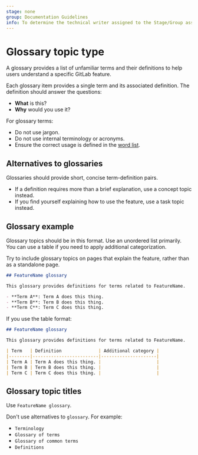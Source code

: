 ```yaml
---
stage: none
group: Documentation Guidelines
info: To determine the technical writer assigned to the Stage/Group associated with this page, see https://about.gitlab.com/handbook/product/ux/technical-writing/#assignments
---
```


# Glossary topic type

A glossary provides a list of unfamiliar terms and their definitions to help users understand a specific
GitLab feature.

Each glossary item provides a single term and its associated definition. The definition should answer the questions:

- **What** is this?
- **Why** would you use it?

For glossary terms:

- Do not use jargon.
- Do not use internal terminology or acronyms.
- Ensure the correct usage is defined in the [word list](../styleguide/word_list.md).

## Alternatives to glossaries

Glossaries should provide short, concise term-definition pairs.

- If a definition requires more than a brief explanation, use a concept topic instead.
- If you find yourself explaining how to use the feature, use a task topic instead.

## Glossary example

Glossary topics should be in this format. Use an unordered list primarily. You can use a table if you need to apply
additional categorization.

Try to include glossary topics on pages that explain the feature, rather than as a standalone page.

```markdown
## FeatureName glossary

This glossary provides definitions for terms related to FeatureName.

- **Term A**: Term A does this thing.
- **Term B**: Term B does this thing.
- **Term C**: Term C does this thing.
```

If you use the table format:

```markdown
## FeatureName glossary

This glossary provides definitions for terms related to FeatureName.

| Term   | Definition              | Additional category |
|--------|-------------------------|---------------------|
| Term A | Term A does this thing. |                     |
| Term B | Term B does this thing. |                     |
| Term C | Term C does this thing. |                     |
```

## Glossary topic titles

Use `FeatureName glossary`.

Don't use alternatives to `glossary`. For example:

- `Terminology`
- `Glossary of terms`
- `Glossary of common terms`
- `Definitions`
